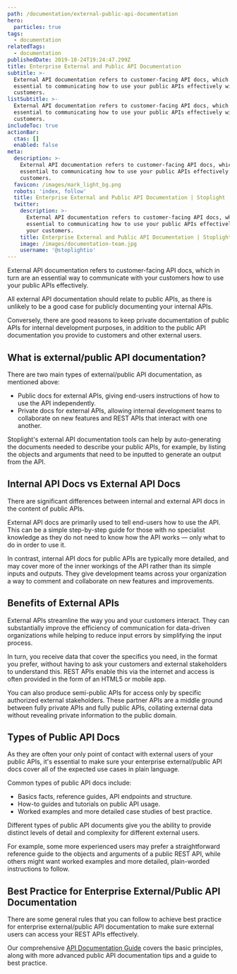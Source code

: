 ```yaml
---
path: /documentation/external-public-api-documentation
hero:
  particles: true
tags:
  - documentation
relatedTags:
  - documentation
publishedDate: 2019-10-24T19:24:47.299Z
title: Enterprise External and Public API Documentation
subtitle: >-
  External API documentation refers to customer-facing API docs, which are
  essential to communicating how to use your public APIs effectively with your
  customers.
listSubtitle: >-
  External API documentation refers to customer-facing API docs, which are
  essential to communicating how to use your public APIs effectively with your
  customers.
includeToc: true
actionBar:
  ctas: []
  enabled: false
meta:
  description: >-
    External API documentation refers to customer-facing API docs, which are
    essential to communicating how to use your public APIs effectively with your
    customers.
  favicon: /images/mark_light_bg.png
  robots: 'index, follow'
  title: Enterprise External and Public API Documentation | Stoplight
  twitter:
    description: >-
      External API documentation refers to customer-facing API docs, which are
      essential to communicating how to use your public APIs effectively with
      your customers.
    title: Enterprise External and Public API Documentation | Stoplight
    image: /images/documentation-team.jpg
    username: '@stoplightio'
---
```

External API documentation refers to customer-facing API docs, which in turn are an essential way to communicate with your customers how to use your public APIs effectively.

All external API documentation should relate to public APIs, as there is unlikely to be a good case for publicly documenting your internal APIs.

Conversely, there are good reasons to keep private documentation of public APIs for internal development purposes, in addition to the public API documentation you provide to customers and other external users.

## What is external/public API documentation?

There are two main types of external/public API documentation, as mentioned above:

- Public docs for external APIs, giving end-users instructions of how to use the API independently.
- Private docs for external APIs, allowing internal development teams to collaborate on new features and REST APIs that interact with one another.

Stoplight's external API documentation tools can help by auto-generating the documents needed to describe your public APIs, for example, by listing the objects and arguments that need to be inputted to generate an output from the API.

## Internal API Docs vs External API Docs

There are significant differences between internal and external API docs in the content of public APIs.

External API docs are primarily used to tell end-users how to use the API. This can be a simple step-by-step guide for those with no specialist knowledge as they do not need to know how the API works — only what to do in order to use it.

In contrast, internal API docs for public APIs are typically more detailed, and may cover more of the inner workings of the API rather than its simple inputs and outputs. They give development teams across your organization a way to comment and collaborate on new features and improvements.

## Benefits of External APIs

External APIs streamline the way you and your customers interact. They can substantially improve the efficiency of communication for data-driven organizations while helping to reduce input errors by simplifying the input process.

In turn, you receive data that cover the specifics you need, in the format you prefer, without having to ask your customers and external stakeholders to understand this. REST APIs enable this via the internet and access is often provided in the form of an HTML5 or mobile app.

You can also produce semi-public APIs for access only by specific authorized external stakeholders. These partner APIs are a middle ground between fully private APIs and fully public APIs, collating external data without revealing private information to the public domain.

## Types of Public API Docs

As they are often your only point of contact with external users of your public APIs, it's essential to make sure your enterprise external/public API docs cover all of the expected use cases in plain language.

Common types of public API docs include:

- Basics facts, reference guides, API endpoints and structure.
- How-to guides and tutorials on public API usage.
- Worked examples and more detailed case studies of best practice.

Different types of public API documents give you the ability to provide distinct levels of detail and complexity for different external users.

For example, some more experienced users may prefer a straightforward reference guide to the objects and arguments of a public REST API, while others might want worked examples and more detailed, plain-worded instructions to follow.

## Best Practice for Enterprise External/Public API Documentation

There are some general rules that you can follow to achieve best practice for enterprise external/public API documentation to make sure external users can access your REST APIs effectively.

Our comprehensive [API Documentation Guide](https://stoplight.io/api-documentation-guide/basics/) covers the basic principles, along with more advanced public API documentation tips and a guide to best practice.
